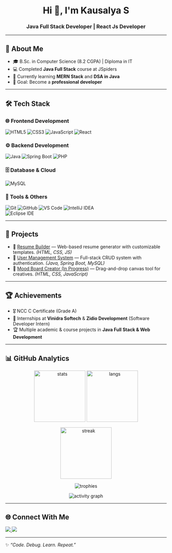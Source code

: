 <h1 align="center">Hi 👋, I'm Kausalya S</h1>
<h3 align="center">Java Full Stack Developer | React Js Developer</h3>

---

## 🚀 About Me
- 🎓 B.Sc. in Computer Science (8.2 CGPA) | Diploma in IT  
- 💻 Completed **Java Full Stack** course at JSpiders  
- 🌱 Currently learning **MERN Stack** and **DSA in Java**  
- 🎯 Goal: Become a **professional developer** 

---

## 🛠️ Tech Stack  

### 🌐 Frontend Development  
![HTML5](https://img.shields.io/badge/-HTML5-E34F26?style=flat&logo=html5&logoColor=white) 
![CSS3](https://img.shields.io/badge/-CSS3-1572B6?style=flat&logo=css3&logoColor=white) 
![JavaScript](https://img.shields.io/badge/-JavaScript-F7DF1E?style=flat&logo=javascript&logoColor=black) 
![React](https://img.shields.io/badge/-React-61DAFB?style=flat&logo=react&logoColor=black)  

### ⚙️ Backend Development  
![Java](https://img.shields.io/badge/-Java-007396?style=flat&logo=java&logoColor=white) 
![Spring Boot](https://img.shields.io/badge/-Spring%20Boot-6DB33F?style=flat&logo=springboot&logoColor=white) 
![PHP](https://img.shields.io/badge/-PHP-777BB4?style=flat&logo=php&logoColor=white)  

### 🗄️ Database & Cloud  
![MySQL](https://img.shields.io/badge/-MySQL-4479A1?style=flat&logo=mysql&logoColor=white)  

### 🔧 Tools & Others  
![Git](https://img.shields.io/badge/-Git-F05032?style=flat&logo=git&logoColor=white) 
![GitHub](https://img.shields.io/badge/-GitHub-181717?style=flat&logo=github&logoColor=white) 
![VS Code](https://img.shields.io/badge/-VS%20Code-007ACC?style=flat&logo=visual-studio-code&logoColor=white) 
![IntelliJ IDEA](https://img.shields.io/badge/-IntelliJ%20IDEA-000000?style=flat&logo=intellij-idea&logoColor=white)  
![Eclipse IDE](https://img.shields.io/badge/-Eclipse-2C2255?style=flat&logo=eclipse&logoColor=white)  

---

## 📌 Projects  

- 🔹 [Resume Builder](#) — Web-based resume generator with customizable templates. *(HTML, CSS, JS)*  
- 🔹 [User Management System](#) — Full-stack CRUD system with authentication. *(Java, Spring Boot, MySQL)*  
- 🔹 [Mood Board Creator (In Progress)](#) — Drag-and-drop canvas tool for creatives. *(HTML, CSS, JavaScript)*  

---

## 🏆 Achievements  
- 🎖️ NCC C Certificate (Grade A)  
- 🏅 Internships at **Vinidra Softech** & **Zidio Development** (Software Developer Intern)  
- 🏆 Multiple academic & course projects in **Java Full Stack & Web Development**  

---

## 📊 GitHub Analytics  

<p align="center">
  <img src="https://github-readme-stats.vercel.app/api?username=Kausalya-S&show_icons=true&theme=radical" alt="stats" height="160"/>
  <img src="https://github-readme-stats.vercel.app/api/top-langs/?username=Kausalya-S&layout=compact&theme=radical" alt="langs" height="160"/>
</p>

<p align="center">
  <img src="https://github-readme-streak-stats.herokuapp.com/?user=Kausalya-S&theme=radical" alt="streak" height="160"/>
</p>

<p align="center">
  <img src="https://github-profile-trophy.vercel.app/?username=Kausalya-S&theme=onedark&row=1&column=6" alt="trophies"/>
</p>

<p align="center">
  <img src="https://github-readme-activity-graph.vercel.app/graph?username=Kausalya-S&theme=react-dark" alt="activity graph"/>
</p>

---

## 🌐 Connect With Me  

<p align="left">
<a href="https://www.linkedin.com/in/kausalya-s/" target="_blank">
<img src="https://img.shields.io/badge/-LinkedIn-0A66C2?style=for-the-badge&logo=linkedin&logoColor=white"/>
</a>
<a href="https://github.com/Kausalya-S" target="_blank">
<img src="https://img.shields.io/badge/-GitHub-181717?style=for-the-badge&logo=github&logoColor=white"/>
</a>
</p>

---

✨ *“Code. Debug. Learn. Repeat.”*  
